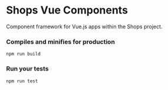 # Shops Vue Components

Component framework for Vue.js apps within the Shops project.

### Compiles and minifies for production
```
npm run build
```

### Run your tests
```
npm run test
```
